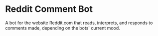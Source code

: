 # Reddit Comment Bot
A bot for the website Reddit.com that reads, interprets, and responds to comments made, depending on
the bots' current mood.
